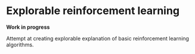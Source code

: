 # Explorable reinforcement learning

**Work in progress**

Attempt at creating explorable explanation of basic reinforcement learning algorithms.
